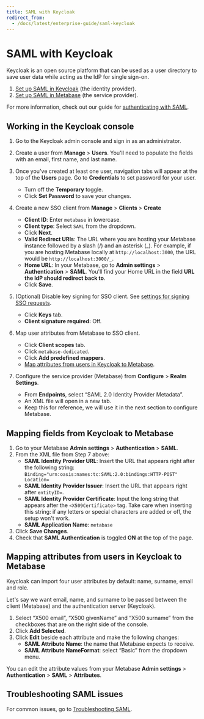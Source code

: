 ```yaml
---
title: SAML with Keycloak
redirect_from:
  - /docs/latest/enterprise-guide/saml-keycloak
---
```


# SAML with Keycloak

Keycloak is an open source platform that can be used as a user directory to save user data while acting as the IdP for single sign-on.

1. [Set up SAML in Keycloak](#working-in-the-keycloak-console) (the identity provider).
2. [Set up SAML in Metabase](./authenticating-with-saml.md#enabling-saml-authentication-in-metabase) (the service provider).

For more information, check out our guide for [authenticating with SAML](./authenticating-with-saml.md).

## Working in the Keycloak console

1. Go to the Keycloak admin console and sign in as an administrator.
2. Create a user from **Manage** > **Users**. You'll need to populate the fields with an email, first name, and last name.
3. Once you've created at least one user, navigation tabs will appear at the top of the **Users** page. Go to **Credentials** to set password for your user.
   - Turn off the **Temporary** toggle.
   - Click **Set Password** to save your changes.
4. Create a new SSO client from **Manage** > **Clients** > **Create**

   - **Client ID**: Enter `metabase` in lowercase.
   - **Client type**: Select `SAML` from the dropdown.
   - Click **Next**.
   - **Valid Redirect URIs**: The URL where you are hosting your Metabase instance followed by a slash (/) and an asterisk (_). For example, if you are hosting Metabase locally at `http://localhost:3000`, the URL would be `http://localhost:3000/_`.
   - **Home URL**: In your Metabase, go to **Admin settings** > **Authentication** > **SAML**. You'll find your Home URL in the field **URL the IdP should redirect back to**.
   - Click **Save**.

5. (Optional) Disable key signing for SSO client. See [settings for signing SSO requests](https://www.metabase.com/docs/latest/people-and-groups/authenticating-with-saml#settings-for-signing-sso-requests-optional).

   - Click **Keys** tab.
   - **Client signature required:** Off.

6. Map user attributes from Metabase to SSO client.
   - Click **Client scopes** tab.
   - Click `metabase-dedicated`.
   - Click **Add predefined mappers**.
   - [Map attributes from users in Keycloak to Metabase](#mapping-attributes-from-users-in-keycloak-to-metabase).
7. Configure the service provider (Metabase) from **Configure** > **Realm Settings**.
   - From **Endpoints**, select “SAML 2.0 Identity Provider Metadata”.
   - An XML file will open in a new tab.
   - Keep this for reference, we will use it in the next section to configure Metabase.

## Mapping fields from Keycloak to Metabase

1. Go to your Metabase **Admin settings** > **Authentication** > **SAML**.
2. From the XML file from Step 7 above:
   - **SAML Identity Provider URL**: Insert the URL that appears right after the following string: `Binding="urn:oasis:names:tc:SAML:2.0:bindings:HTTP-POST" Location=`
   - **SAML Identity Provider Issuer**: Insert the URL that appears right after `entityID=`.
   - **SAML Identity Provider Certificate**: Input the long string that appears after the `<X509Certificate>` tag. Take care when inserting this string: if any letters or special characters are added or off, the setup won't work.
   - **SAML Application Name**: `metabase`
3. Click **Save Changes**.
4. Check that **SAML Authentication** is toggled **ON** at the top of the page.

## Mapping attributes from users in Keycloak to Metabase

Keycloak can import four user attributes by default: name, surname, email and role.

Let's say we want email, name, and surname to be passed between the client (Metabase) and the authentication server (Keycloak).

1. Select “X500 email”, “X500 givenName” and “X500 surname” from the checkboxes that are on the right side of the console.
2. Click **Add Selected**.
3. Click **Edit** beside each attribute and make the following changes:
   - **SAML Attribute Name**: the name that Metabase expects to receive.
   - **SAML Attribute NameFormat**: select “Basic” from the dropdown menu.

You can edit the attribute values from your Metabase **Admin settings** > **Authentication** > **SAML** > **Attributes**.

## Troubleshooting SAML issues

For common issues, go to [Troubleshooting SAML](../../troubleshooting-guide/saml.md).

